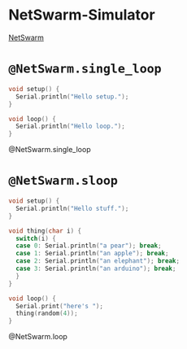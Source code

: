 <!--
author:   André Dietrich & Sebastian Zug

email:    andre.dietrich@ovgu.de

version:  0.0.1

language: en

narrator: US English Female

comment:  A Arduino-Simulator template for JavaScript based on NetSwarm.

script:   https://cdn.jsdelivr.net/gh/LiaTemplates/netswarm-simulator/dist/index.js

@onload
window.stopper = {}
@end

@NetSwarm.single_loop
<script>
let output = ""
let comp = window.Compiler(
  {stdio: {
    write: s => {
      if (s == '\n') {
        console.log(output)
        output = ""
      }
      else {
        output += s
      }},
    drain: () => {},
  }}
)

let error = comp.compile(`@input`)
if(!error) {
  try{
    comp.setup()
    comp.load('loop');
    comp.run();
  } catch (e) {
    console.error("something went wrong, plz check your code...")
  }
  "LIA: stop"
} else {
  var errorMsg = new LiaError("line:"+error.line+"\n"+error.message, 1);
  errorMsg.add_detail(0, error.message, "error", error.line-1,error.column);
  throw errorMsg ;
}

</script>

@end

@NetSwarm.loop: @NetSwarm.run_(@uid,@input)

@NetSwarm.run_
<script>
send.handle("stop",  (e) => {window.stopper['@0'] = true});
window.stopper['@0'] = false;

let output = ""

function step(comp) {
  if(!window.stopper['@0']) {
    setTimeout(function(e){
      try {
        comp.load('loop');
        comp.run();
        step(comp);
      } catch(e) {
        console.error("something went wrong, plz check your code...")
        send.lia("LIA: stop");
      }
    }, 100);
  }
}

let comp = window.Compiler(
  {stdio: {
    write: s => {
      if (s == '\n') {
        console.log(output)
        output = ""
      }
      else {
        output += s
      }
    },
    drain: () => {},
  }}
)

let error = comp.compile(`@1`)
if(!error) {
  window.stopper['@0'] = false;
  comp.setup()
  step(comp);
  "LIA: terminal"
} else {
  var errorMsg = new LiaError("line:"+error.line+"\n"+error.message, 1);
  errorMsg.add_detail(0, error.message, "error", error.line-1,error.column);
  throw errorMsg ;
}

</script>

@end

attribute: Thanx to [wvengen](https://github.com/wvengen/netswarm-arduino) for
           the original implementation of NetSwarm.

-->

# NetSwarm-Simulator


[NetSwarm](https://github.com/wvengen/netswarm-arduino)


# `@NetSwarm.single_loop`

```cpp
void setup() {
  Serial.println("Hello setup.");
}

void loop() {
  Serial.println("Hello loop.");
}
```
@NetSwarm.single_loop


# `@NetSwarm.sloop`

```cpp
void setup() {
  Serial.println("Hello stuff.");
}

void thing(char i) {
  switch(i) {
  case 0: Serial.println("a pear"); break;
  case 1: Serial.println("an apple"); break;
  case 2: Serial.println("an elephant"); break;
  case 3: Serial.println("an arduino"); break;
  }
}

void loop() {
  Serial.print("here's ");
  thing(random(4));
}
```
@NetSwarm.loop
